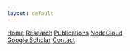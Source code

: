 ```yaml
---
layout: default
---
```


<div id="research header" class="topnav">
    <a href="index.md">Home</a>
    <a href="research.md">Research</a>
    <a href="publications.md">Publications</a>
    <a class="active" href="nodecloud.md">NodeCloud</a>
    <div class="topnav-right">
        <a href="https://scholar.google.com/citations?user=s1i_KkgAAAAJ&hl=en">Google Scholar</a>
        <a href="contact.md">Contact</a>
    </div>
</div>